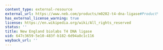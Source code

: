 ```yaml
---
content_type: external-resource
external_url: https://www.neb.com/products/m0202-t4-dna-ligase#Product%20Information
has_external_license_warning: true
license: https://en.wikipedia.org/wiki/All_rights_reserved
status: ''
title: New England biolabs T4 DNA ligase
uid: 647c3659-5e10-483f-b182-6d94a8c1c116
wayback_url: ''
---
```

